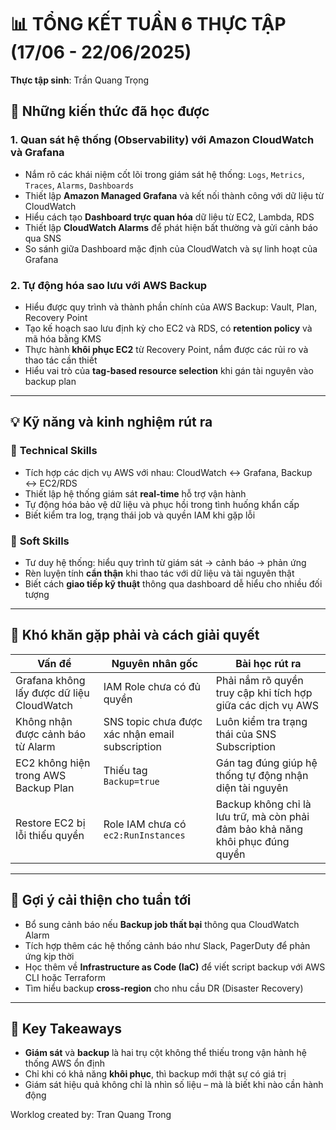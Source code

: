 # 📊 **TỔNG KẾT TUẦN 6 THỰC TẬP (17/06 - 22/06/2025)**

**Thực tập sinh**: Trần Quang Trọng
## 🎯 **Những kiến thức đã học được**

### 1. **Quan sát hệ thống (Observability) với Amazon CloudWatch và Grafana**

* Nắm rõ các khái niệm cốt lõi trong giám sát hệ thống: `Logs`, `Metrics`, `Traces`, `Alarms`, `Dashboards`
* Thiết lập **Amazon Managed Grafana** và kết nối thành công với dữ liệu từ CloudWatch
* Hiểu cách tạo **Dashboard trực quan hóa** dữ liệu từ EC2, Lambda, RDS
* Thiết lập **CloudWatch Alarms** để phát hiện bất thường và gửi cảnh báo qua SNS
* So sánh giữa Dashboard mặc định của CloudWatch và sự linh hoạt của Grafana

### 2. **Tự động hóa sao lưu với AWS Backup**

* Hiểu được quy trình và thành phần chính của AWS Backup: Vault, Plan, Recovery Point
* Tạo kế hoạch sao lưu định kỳ cho EC2 và RDS, có **retention policy** và mã hóa bằng KMS
* Thực hành **khôi phục EC2** từ Recovery Point, nắm được các rủi ro và thao tác cần thiết
* Hiểu vai trò của **tag-based resource selection** khi gán tài nguyên vào backup plan

---

## 💡 **Kỹ năng và kinh nghiệm rút ra**

### 🔧 **Technical Skills**

* Tích hợp các dịch vụ AWS với nhau: CloudWatch ↔ Grafana, Backup ↔ EC2/RDS
* Thiết lập hệ thống giám sát **real-time** hỗ trợ vận hành
* Tự động hóa bảo vệ dữ liệu và phục hồi trong tình huống khẩn cấp
* Biết kiểm tra log, trạng thái job và quyền IAM khi gặp lỗi

### 🤝 **Soft Skills**

* Tư duy hệ thống: hiểu quy trình từ giám sát → cảnh báo → phản ứng
* Rèn luyện tính **cẩn thận** khi thao tác với dữ liệu và tài nguyên thật
* Biết cách **giao tiếp kỹ thuật** thông qua dashboard dễ hiểu cho nhiều đối tượng

---

## 🚧 **Khó khăn gặp phải và cách giải quyết**

| **Vấn đề**                                | **Nguyên nhân gốc**                             | **Bài học rút ra**                                                             |
| ----------------------------------------- | ----------------------------------------------- | ------------------------------------------------------------------------------ |
| Grafana không lấy được dữ liệu CloudWatch | IAM Role chưa có đủ quyền                       | Phải nắm rõ quyền truy cập khi tích hợp giữa các dịch vụ AWS                   |
| Không nhận được cảnh báo từ Alarm         | SNS topic chưa được xác nhận email subscription | Luôn kiểm tra trạng thái của SNS Subscription                                  |
| EC2 không hiện trong AWS Backup Plan      | Thiếu tag `Backup=true`                         | Gán tag đúng giúp hệ thống tự động nhận diện tài nguyên                        |
| Restore EC2 bị lỗi thiếu quyền            | Role IAM chưa có `ec2:RunInstances`             | Backup không chỉ là lưu trữ, mà còn phải đảm bảo khả năng khôi phục đúng quyền |

---

## 🔄 **Gợi ý cải thiện cho tuần tới**

* Bổ sung cảnh báo nếu **Backup job thất bại** thông qua CloudWatch Alarm
* Tích hợp thêm các hệ thống cảnh báo như Slack, PagerDuty để phản ứng kịp thời
* Học thêm về **Infrastructure as Code (IaC)** để viết script backup với AWS CLI hoặc Terraform
* Tìm hiểu backup **cross-region** cho nhu cầu DR (Disaster Recovery)

---

## 🧠 **Key Takeaways**

* **Giám sát** và **backup** là hai trụ cột không thể thiếu trong vận hành hệ thống AWS ổn định
* Chỉ khi có khả năng **khôi phục**, thì backup mới thật sự có giá trị
* Giám sát hiệu quả không chỉ là nhìn số liệu – mà là biết khi nào cần hành động

Worklog created by: Tran Quang Trong

